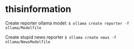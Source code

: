 # thisinformation

Create reporter ollama model:
`$ ollama create reporter -f ollama/Modelfile`

Create stupid news reporter
`$ ollama create news -f ollama/NewsModelfile`
